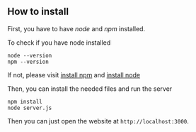 ## How to install

First, you have to have *node* and *npm* installed.

To check if you have node installed
```
node --version
npm --version
```

If not, please visit [install npm](https://github.com/npm/npm) and [install node](https://nodejs.org/download/)

Then, you can install the needed files and run the server
```
npm install
node server.js
```

Then you can just open the website at `http://localhost:3000`.
